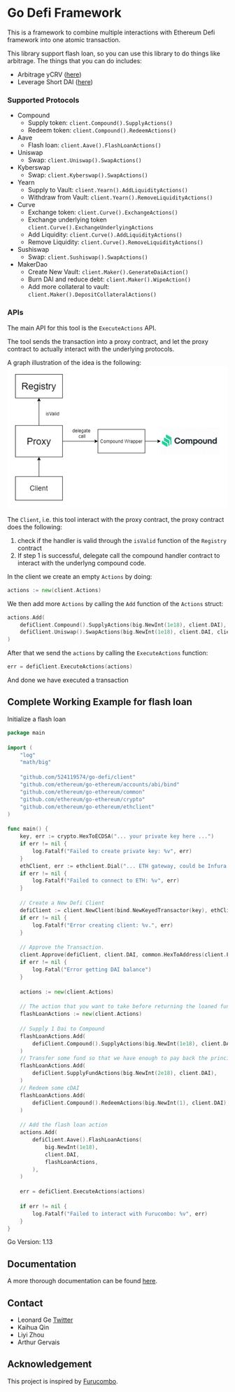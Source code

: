 # Go Defi Framework

This is a framework to combine multiple interactions with Ethereum Defi framework into one atomic transaction.

This library support flash loan, so you can use this library to do things like arbitrage. The things that you can do includes:
- Arbitrage yCRV ([here](https://furucombo.app/explore/combo_curve_00015))
- Leverage Short DAI ([here](https://furucombo.app/explore/combo_maker_00009))

### Supported Protocols
- Compound
    - Supply token: `client.Compound().SupplyActions()`
    - Redeem token: `client.Compound().RedeemActions()`
- Aave
    - Flash loan: `client.Aave().FlashLoanActions()`
- Uniswap
    - Swap: `client.Uniswap().SwapActions()`
- Kyberswap
    - Swap: `client.Kyberswap().SwapActions()`
- Yearn
	- Supply to Vault: `client.Yearn().AddLiquidityActions()`
	- Withdraw from Vault: `client.Yearn().RemoveLiquidityActions()`
- Curve
	- Exchange token: `client.Curve().ExchangeActions()`
	- Exchange underlying token `client.Curve().ExchangeUnderlyingActions`
	- Add Liquidity: `client.Curve().AddLiquidityActions()`
	- Remove Liquidity: `client.Curve().RemoveLiquidityActions()`
- Sushiswap
    - Swap: `client.Sushiswap().SwapActions()`
- MakerDao
	- Create New Vault: `client.Maker().GenerateDaiAction()`
	- Burn DAI and reduce debt: `client.Maker().WipeAction()`
	- Add more collateral to vault: `client.Maker().DepositCollateralActions()`

### APIs

The main API for this tool is the `ExecuteActions` API.

The tool sends the transaction into a proxy contract, and let the proxy
contract to actually interact with the underlying protocols. 

A graph illustration of the idea is the following:
![Proxy Contract Interaction](./images/illustration_with_compound.png)

The `Client`, i.e. this tool interact with the proxy contract, the proxy contract does the following:
1. check if the handler is valid through the `isValid` function of the `Registry` contract
2. If step 1 is successful, delegate call the compound handler contract to interact with the underlyng compound code.

In the client we create an empty `Actions` by doing:
```go
actions := new(client.Actions)
```
We then add more `Actions` by calling the `Add` function of the `Actions` struct:
```go
actions.Add(
	defiClient.Compound().SupplyActions(big.NewInt(1e18), client.DAI),
	defiClient.Uniswap().SwapActions(big.NewInt(1e18), client.DAI, client.ETH),
)
```
After that we send the `actions` by calling the `ExecuteActions` function:
```go
err = defiClient.ExecuteActions(actions)
```
And done we have executed a transaction

## Complete Working Example for flash loan
Initialize a flash loan

```go
package main

import (
	"log"
	"math/big"

	"github.com/524119574/go-defi/client"
	"github.com/ethereum/go-ethereum/accounts/abi/bind"
	"github.com/ethereum/go-ethereum/common"
	"github.com/ethereum/go-ethereum/crypto"
	"github.com/ethereum/go-ethereum/ethclient"
)

func main() {
	key, err := crypto.HexToECDSA("... your private key here ...")
	if err != nil {
		log.Fatalf("Failed to create private key: %v", err)
	}
	ethClient, err := ethclient.Dial("... ETH gateway, could be Infura ...")
	if err != nil {
		log.Fatalf("Failed to connect to ETH: %v", err)
	}

	// Create a New Defi Client
	defiClient := client.NewClient(bind.NewKeyedTransactor(key), ethClient)
	if err != nil {
		log.Fatalf("Error creating client: %v.", err)
	}

	// Approve the Transaction.
	client.Approve(defiClient, client.DAI, common.HexToAddress(client.FurucomboAddr), big.NewInt(2e18))
	if err != nil {
		log.Fatal("Error getting DAI balance")
	}

	actions := new(client.Actions)

	// The action that you want to take before returning the loaned fund
	flashLoanActions := new(client.Actions)

	// Supply 1 Dai to Compound
	flashLoanActions.Add(
		defiClient.Compound().SupplyActions(big.NewInt(1e18), client.DAI),
	)
	// Transfer some fund so that we have enough to pay back the principal and interest
	flashLoanActions.Add(
		defiClient.SupplyFundActions(big.NewInt(2e18), client.DAI),
	)
	// Redeem some cDAI
	flashLoanActions.Add(
		defiClient.Compound().RedeemActions(big.NewInt(1), client.DAI),
	)

	// Add the flash loan action
	actions.Add(
		defiClient.Aave().FlashLoanActions(
			big.NewInt(1e18),
			client.DAI,
			flashLoanActions,
		),
	)

	err = defiClient.ExecuteActions(actions)

	if err != nil {
		log.Fatalf("Failed to interact with Furucombo: %v", err)
	}
}

```
Go Version: 1.13

## Documentation
A more thorough documentation can be found [here](https://godoc.org/github.com/524119574/go-defi/client).

## Contact
- Leonard Ge [Twitter](https://twitter.com/ge_leonard)
- Kaihua Qin
- Liyi Zhou
- Arthur Gervais

## Acknowledgement
This project is inspired by [Furucombo](https://furucombo.app/).
